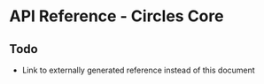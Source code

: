 API Reference - Circles Core
===

## Todo

- Link to externally generated reference instead of this document

